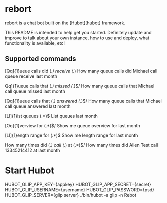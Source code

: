 # rebort

rebort is a chat bot built on the [Hubot][hubot] framework. 

This README is intended to help get you started. Definitely update and improve
to talk about your own instance, how to use and deploy, what functionality is
available, etc!

## Supported commands

[Qq]{1}ueue calls did (.*) receive (.*)
How many queue calls did Michael call queue receive last month

Qq]{1}ueue calls that (.*) missed (.*)$/
How many queue calls that Michael call queue missed last month

[Qq]{1}ueue calls that (.*) answered (.*)$/
How many queue calls that Michael call queue answered last month

[Ll]{1}ist queues (.*)$
List queues last month

[Oo]{1}verview for (.*)$/
Show me queue overview for last month

[Ll]{1}ength range for (.*)$
Show me length range for last month

How many times did (.*) call (.*) at (.*)$/
How many times did Allen Test call 13345214412 at last month


# Start Hubot

HUBOT_GLIP_APP_KEY={appkey} HUBOT_GLIP_APP_SECRET={secret} HUBOT_GLIP_USERNAME={username} HUBOT_GLIP_PASSWORD={psd} HUBOT_GLIP_SERVER={glip server} ./bin/hubot -a glip -n Rebot
